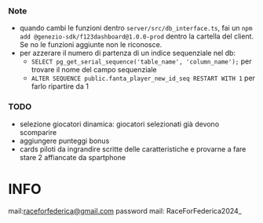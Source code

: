 ### Note
- quando cambi le funzioni dentro `server/src/db_interface.ts`, fai un `npm add @genezio-sdk/f123dashboard@1.0.0-prod` dentro la cartella del client. Se no le funzioni aggiunte non le riconosce.
- per azzerare il numero di partenza di un indice sequenziale nel db: 
	- `SELECT pg_get_serial_sequence('table_name', 'column_name');` per trovare il nome del campo sequenziale
	- `ALTER SEQUENCE public.fanta_player_new_id_seq RESTART WITH 1` per farlo ripartire da 1
	
### TODO
- selezione giocatori dinamica: giocatori selezionati già devono scomparire
- aggiungere punteggi bonus
- cards piloti da ingrandire scritte delle caratteristiche e provarne a fare stare 2 affiancate da spartphone 

# INFO
mail:raceforfederica@gmail.com
password mail: RaceForFederica2024_

